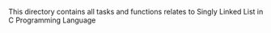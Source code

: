 This directory contains all tasks and functions relates to Singly Linked List in C Programming Language
